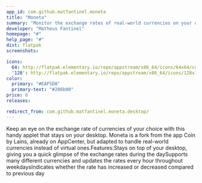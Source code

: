 ```yaml
---
app_id: com.github.matfantinel.moneta
title: "Moneta"
summary: "Monitor the exchange rates of real-world currencies on your desktop"
developer: "Matheus Fantinel"
homepage: "#"
help_page: "#"
dist: flatpak
screenshots:

icons:
  64: http://flatpak.elementary.io/repo/appstream/x86_64/icons/64x64/com.github.matfantinel.moneta.png
  '128': http://flatpak.elementary.io/repo/appstream/x86_64/icons/128x128/com.github.matfantinel.moneta.png
color:
  primary: "#EAF5D8"
  primary-text: "#206b00"
price: 0
releases:

redirect_from: com.github.matfantinel.moneta.desktop/
---
```


Keep an eye on the exchange rate of currencies of your choice with this handy applet that stays on your desktop. Moneta is a fork from the app Coin by Lains, already on AppCenter, but adapted to handle real-world currencies instead of virtual ones.Features:Stays on top of your desktop, giving you a quick glimpse of the exchange rates during the daySupports many different currencies and updates the rates every hour throughout weekdaysIndicates whether the rate has increased or decreased compared to previous day